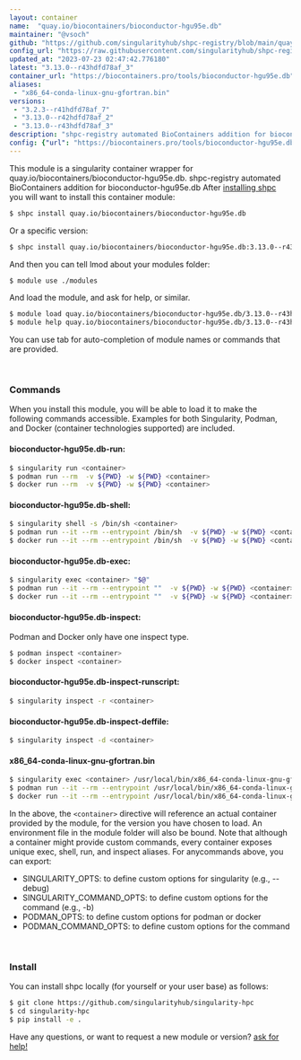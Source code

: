 ```yaml
---
layout: container
name:  "quay.io/biocontainers/bioconductor-hgu95e.db"
maintainer: "@vsoch"
github: "https://github.com/singularityhub/shpc-registry/blob/main/quay.io/biocontainers/bioconductor-hgu95e.db/container.yaml"
config_url: "https://raw.githubusercontent.com/singularityhub/shpc-registry/main/quay.io/biocontainers/bioconductor-hgu95e.db/container.yaml"
updated_at: "2023-07-23 02:47:42.776180"
latest: "3.13.0--r43hdfd78af_3"
container_url: "https://biocontainers.pro/tools/bioconductor-hgu95e.db"
aliases:
 - "x86_64-conda-linux-gnu-gfortran.bin"
versions:
 - "3.2.3--r41hdfd78af_7"
 - "3.13.0--r42hdfd78af_2"
 - "3.13.0--r43hdfd78af_3"
description: "shpc-registry automated BioContainers addition for bioconductor-hgu95e.db"
config: {"url": "https://biocontainers.pro/tools/bioconductor-hgu95e.db", "maintainer": "@vsoch", "description": "shpc-registry automated BioContainers addition for bioconductor-hgu95e.db", "latest": {"3.13.0--r43hdfd78af_3": "sha256:caee01ea2199498eb067f971312f16374e42976874ec8875e546696e0fe8ffa6"}, "tags": {"3.2.3--r41hdfd78af_7": "sha256:a34771cde0780cf2c66b7ab98fabd92138be8d4ac9a18ab1e61da5a094355cf0", "3.13.0--r42hdfd78af_2": "sha256:5af0e1d22a10469e5f5ea03a5f807df4ba8c984fb295d5f86c63213a738995e3", "3.13.0--r43hdfd78af_3": "sha256:caee01ea2199498eb067f971312f16374e42976874ec8875e546696e0fe8ffa6"}, "docker": "quay.io/biocontainers/bioconductor-hgu95e.db", "aliases": {"x86_64-conda-linux-gnu-gfortran.bin": "/usr/local/bin/x86_64-conda-linux-gnu-gfortran.bin"}}
---
```


This module is a singularity container wrapper for quay.io/biocontainers/bioconductor-hgu95e.db.
shpc-registry automated BioContainers addition for bioconductor-hgu95e.db
After [installing shpc](#install) you will want to install this container module:


```bash
$ shpc install quay.io/biocontainers/bioconductor-hgu95e.db
```

Or a specific version:

```bash
$ shpc install quay.io/biocontainers/bioconductor-hgu95e.db:3.13.0--r43hdfd78af_3
```

And then you can tell lmod about your modules folder:

```bash
$ module use ./modules
```

And load the module, and ask for help, or similar.

```bash
$ module load quay.io/biocontainers/bioconductor-hgu95e.db/3.13.0--r43hdfd78af_3
$ module help quay.io/biocontainers/bioconductor-hgu95e.db/3.13.0--r43hdfd78af_3
```

You can use tab for auto-completion of module names or commands that are provided.

<br>

### Commands

When you install this module, you will be able to load it to make the following commands accessible.
Examples for both Singularity, Podman, and Docker (container technologies supported) are included.

#### bioconductor-hgu95e.db-run:

```bash
$ singularity run <container>
$ podman run --rm  -v ${PWD} -w ${PWD} <container>
$ docker run --rm  -v ${PWD} -w ${PWD} <container>
```

#### bioconductor-hgu95e.db-shell:

```bash
$ singularity shell -s /bin/sh <container>
$ podman run --it --rm --entrypoint /bin/sh  -v ${PWD} -w ${PWD} <container>
$ docker run --it --rm --entrypoint /bin/sh  -v ${PWD} -w ${PWD} <container>
```

#### bioconductor-hgu95e.db-exec:

```bash
$ singularity exec <container> "$@"
$ podman run --it --rm --entrypoint ""  -v ${PWD} -w ${PWD} <container> "$@"
$ docker run --it --rm --entrypoint ""  -v ${PWD} -w ${PWD} <container> "$@"
```

#### bioconductor-hgu95e.db-inspect:

Podman and Docker only have one inspect type.

```bash
$ podman inspect <container>
$ docker inspect <container>
```

#### bioconductor-hgu95e.db-inspect-runscript:

```bash
$ singularity inspect -r <container>
```

#### bioconductor-hgu95e.db-inspect-deffile:

```bash
$ singularity inspect -d <container>
```


#### x86_64-conda-linux-gnu-gfortran.bin

```bash
$ singularity exec <container> /usr/local/bin/x86_64-conda-linux-gnu-gfortran.bin
$ podman run --it --rm --entrypoint /usr/local/bin/x86_64-conda-linux-gnu-gfortran.bin   -v ${PWD} -w ${PWD} <container> -c " $@"
$ docker run --it --rm --entrypoint /usr/local/bin/x86_64-conda-linux-gnu-gfortran.bin   -v ${PWD} -w ${PWD} <container> -c " $@"
```



In the above, the `<container>` directive will reference an actual container provided
by the module, for the version you have chosen to load. An environment file in the
module folder will also be bound. Note that although a container
might provide custom commands, every container exposes unique exec, shell, run, and
inspect aliases. For anycommands above, you can export:

 - SINGULARITY_OPTS: to define custom options for singularity (e.g., --debug)
 - SINGULARITY_COMMAND_OPTS: to define custom options for the command (e.g., -b)
 - PODMAN_OPTS: to define custom options for podman or docker
 - PODMAN_COMMAND_OPTS: to define custom options for the command

<br>

### Install

You can install shpc locally (for yourself or your user base) as follows:

```bash
$ git clone https://github.com/singularityhub/singularity-hpc
$ cd singularity-hpc
$ pip install -e .
```

Have any questions, or want to request a new module or version? [ask for help!](https://github.com/singularityhub/singularity-hpc/issues)